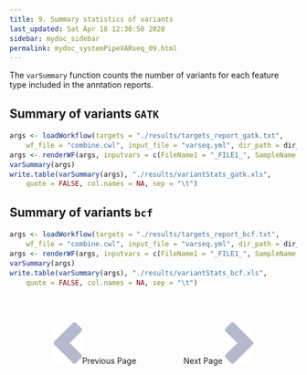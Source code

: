 ```yaml
---
title: 9. Summary statistics of variants
last_updated: Sat Apr 18 12:30:50 2020
sidebar: mydoc_sidebar
permalink: mydoc_systemPipeVARseq_09.html
---
```


The `varSummary` function counts the number of variants for each feature type
included in the anntation reports.

## Summary of variants `GATK`


```r
args <- loadWorkflow(targets = "./results/targets_report_gatk.txt", 
    wf_file = "combine.cwl", input_file = "varseq.yml", dir_path = dir_path)
args <- renderWF(args, inputvars = c(FileName1 = "_FILE1_", SampleName = "_SampleName_"))
varSummary(args)
write.table(varSummary(args), "./results/variantStats_gatk.xls", 
    quote = FALSE, col.names = NA, sep = "\t")
```

## Summary of variants `bcf`


```r
args <- loadWorkflow(targets = "./results/targets_report_bcf.txt", 
    wf_file = "combine.cwl", input_file = "varseq.yml", dir_path = dir_path)
args <- renderWF(args, inputvars = c(FileName1 = "_FILE1_", SampleName = "_SampleName_"))
varSummary(args)
write.table(varSummary(args), "./results/variantStats_bcf.xls", 
    quote = FALSE, col.names = NA, sep = "\t")
```

<br><br><center><a href="mydoc_systemPipeVARseq_08.html"><img src="images/left_arrow.png" alt="Previous page."></a>Previous Page &nbsp; &nbsp; &nbsp; &nbsp; &nbsp; &nbsp; &nbsp; &nbsp; &nbsp; &nbsp; Next Page
<a href="mydoc_systemPipeVARseq_10.html"><img src="images/right_arrow.png" alt="Next page."></a></center>
